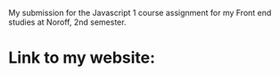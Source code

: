 My submission for the Javascript 1 course assignment for my Front end studies at Noroff, 2nd semester. 

# Link to my website:
